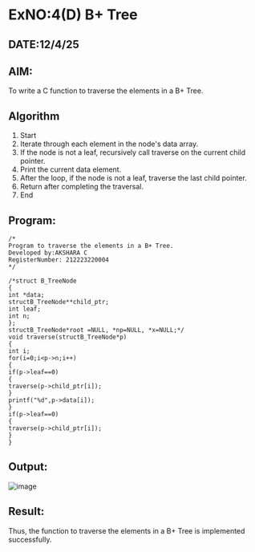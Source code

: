 # ExNO:4(D) B+ Tree
## DATE:12/4/25
## AIM:
To write a C function to traverse the elements in a B+ Tree.

## Algorithm
1. Start
2. Iterate through each element in the node's data array.
3. If the node is not a leaf, recursively call traverse on the current child pointer.
4. Print the current data element.
5. After the loop, if the node is not a leaf, traverse the last child pointer.
6. Return after completing the traversal.
7. End  

## Program:
```
/*
Program to traverse the elements in a B+ Tree.
Developed by:AKSHARA C
RegisterNumber: 212223220004 
*/
```
```
/*struct B_TreeNode
{
int *data;
structB_TreeNode**child_ptr; 
int leaf;
int n;
};
structB_TreeNode*root =NULL, *np=NULL, *x=NULL;*/
void traverse(structB_TreeNode*p)
{
int i;
for(i=0;i<p->n;i++)
{
if(p->leaf==0)
{
traverse(p->child_ptr[i]);
}
printf("%d",p->data[i]);
}
if(p->leaf==0)
{
traverse(p->child_ptr[i]);
}
}
```
## Output:
![image](https://github.com/user-attachments/assets/f9ad0b21-cd89-48d7-bc41-29b8f80c85aa)

## Result:
Thus, the function to traverse the elements in a B+ Tree is implemented successfully.
